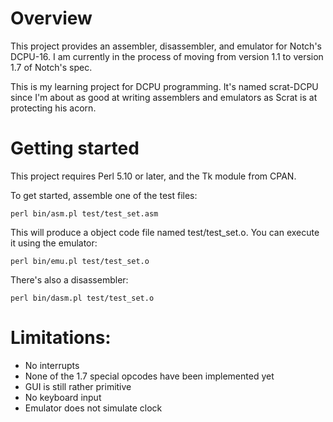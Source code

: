 # Overview

This project provides an assembler, disassembler, and emulator for Notch's DCPU-16. I am currently in the process of moving from version 1.1 to version 1.7 of Notch's spec.

This is my learning project for DCPU programming. It's named scrat-DCPU since I'm about as good at writing assemblers and emulators as Scrat is at protecting his acorn.

# Getting started

This project requires Perl 5.10 or later, and the Tk module from CPAN.

To get started, assemble one of the test files:

    perl bin/asm.pl test/test_set.asm
	
This will produce a object code file named test/test_set.o. You can execute it using the emulator:

    perl bin/emu.pl test/test_set.o
	
There's also a disassembler:

    perl bin/dasm.pl test/test_set.o
	
# Limitations:

* No interrupts
* None of the 1.7 special opcodes have been implemented yet
* GUI is still rather primitive
* No keyboard input
* Emulator does not simulate clock
